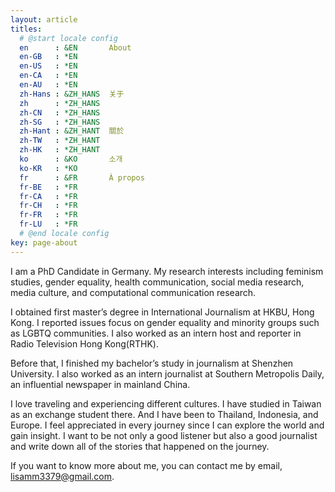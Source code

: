 ```yaml
---
layout: article
titles:
  # @start locale config
  en      : &EN       About
  en-GB   : *EN
  en-US   : *EN
  en-CA   : *EN
  en-AU   : *EN
  zh-Hans : &ZH_HANS  关于
  zh      : *ZH_HANS
  zh-CN   : *ZH_HANS
  zh-SG   : *ZH_HANS
  zh-Hant : &ZH_HANT  關於
  zh-TW   : *ZH_HANT
  zh-HK   : *ZH_HANT
  ko      : &KO       소개
  ko-KR   : *KO
  fr      : &FR       À propos
  fr-BE   : *FR
  fr-CA   : *FR
  fr-CH   : *FR
  fr-FR   : *FR
  fr-LU   : *FR
  # @end locale config
key: page-about
---
```

I am a PhD Candidate in Germany. My research interests including feminism studies, gender equality, health communication, social media research, media culture, and computational communication research.

I obtained first master’s degree in International Journalism at HKBU, Hong Kong. I reported issues focus on gender equality and minority groups such as LGBTQ communities. I also worked as an intern host and reporter in Radio Television Hong Kong(RTHK).

Before that, I finished my bachelor’s study in journalism at Shenzhen University. I also worked as an intern journalist at Southern Metropolis Daily, an influential newspaper in mainland China.

I love traveling and experiencing different cultures. I have studied in Taiwan as an exchange student there. And I have been to Thailand, Indonesia, and Europe. I feel appreciated in every journey since I can explore the world and gain insight. I want to be not only a good listener but also a good journalist and write down all of the stories that happened on the journey.

If you want to know more about me, you can contact me by email, lisamm3379@gmail.com.



